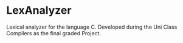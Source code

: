 # LexAnalyzer

Lexical analyzer for the language C. Developed during the Uni Class Compilers as the final graded Project.
